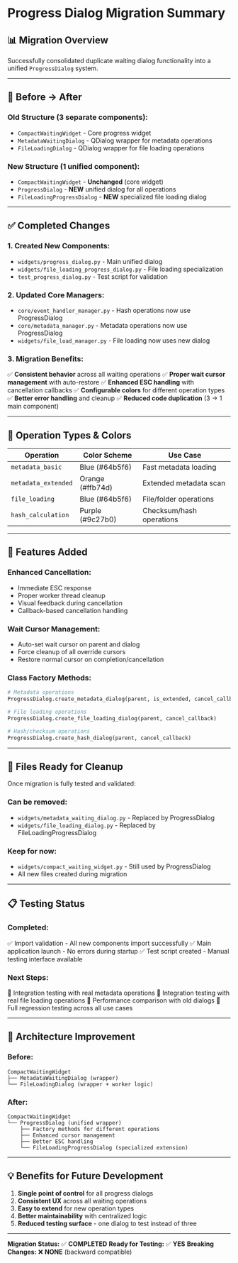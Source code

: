 # Progress Dialog Migration Summary

## 📊 **Migration Overview**

Successfully consolidated duplicate waiting dialog functionality into a unified `ProgressDialog` system.

---

## 🔄 **Before → After**

### **Old Structure (3 separate components):**
- `CompactWaitingWidget` - Core progress widget
- `MetadataWaitingDialog` - QDialog wrapper for metadata operations
- `FileLoadingDialog` - QDialog wrapper for file loading operations

### **New Structure (1 unified component):**
- `CompactWaitingWidget` - **Unchanged** (core widget)
- `ProgressDialog` - **NEW** unified dialog for all operations
- `FileLoadingProgressDialog` - **NEW** specialized file loading dialog

---

## ✅ **Completed Changes**

### **1. Created New Components:**
- `widgets/progress_dialog.py` - Main unified dialog
- `widgets/file_loading_progress_dialog.py` - File loading specialization
- `test_progress_dialog.py` - Test script for validation

### **2. Updated Core Managers:**
- `core/event_handler_manager.py` - Hash operations now use ProgressDialog
- `core/metadata_manager.py` - Metadata operations now use ProgressDialog
- `widgets/file_load_manager.py` - File loading now uses new dialog

### **3. Migration Benefits:**
✅ **Consistent behavior** across all waiting operations
✅ **Proper wait cursor management** with auto-restore
✅ **Enhanced ESC handling** with cancellation callbacks
✅ **Configurable colors** for different operation types
✅ **Better error handling** and cleanup
✅ **Reduced code duplication** (3 → 1 main component)

---

## 🎨 **Operation Types & Colors**

| Operation | Color Scheme | Use Case |
|-----------|--------------|----------|
| `metadata_basic` | Blue (#64b5f6) | Fast metadata loading |
| `metadata_extended` | Orange (#ffb74d) | Extended metadata scan |
| `file_loading` | Blue (#64b5f6) | File/folder operations |
| `hash_calculation` | Purple (#9c27b0) | Checksum/hash operations |

---

## 🚀 **Features Added**

### **Enhanced Cancellation:**
- Immediate ESC response
- Proper worker thread cleanup
- Visual feedback during cancellation
- Callback-based cancellation handling

### **Wait Cursor Management:**
- Auto-set wait cursor on parent and dialog
- Force cleanup of all override cursors
- Restore normal cursor on completion/cancellation

### **Class Factory Methods:**
```python
# Metadata operations
ProgressDialog.create_metadata_dialog(parent, is_extended, cancel_callback)

# File loading operations
ProgressDialog.create_file_loading_dialog(parent, cancel_callback)

# Hash/checksum operations
ProgressDialog.create_hash_dialog(parent, cancel_callback)
```

---

## 🧹 **Files Ready for Cleanup**

Once migration is fully tested and validated:

### **Can be removed:**
- `widgets/metadata_waiting_dialog.py` - Replaced by ProgressDialog
- `widgets/file_loading_dialog.py` - Replaced by FileLoadingProgressDialog

### **Keep for now:**
- `widgets/compact_waiting_widget.py` - Still used by ProgressDialog
- All new files created during migration

---

## 📋 **Testing Status**

### **Completed:**
✅ Import validation - All new components import successfully
✅ Main application launch - No errors during startup
✅ Test script created - Manual testing interface available

### **Next Steps:**
🔲 Integration testing with real metadata operations
🔲 Integration testing with real file loading operations
🔲 Performance comparison with old dialogs
🔲 Full regression testing across all use cases

---

## 🎯 **Architecture Improvement**

### **Before:**
```
CompactWaitingWidget
├── MetadataWaitingDialog (wrapper)
└── FileLoadingDialog (wrapper + worker logic)
```

### **After:**
```
CompactWaitingWidget
└── ProgressDialog (unified wrapper)
    ├── Factory methods for different operations
    ├── Enhanced cursor management
    ├── Better ESC handling
    └── FileLoadingProgressDialog (specialized extension)
```

---

## 💡 **Benefits for Future Development**

1. **Single point of control** for all progress dialogs
2. **Consistent UX** across all waiting operations
3. **Easy to extend** for new operation types
4. **Better maintainability** with centralized logic
5. **Reduced testing surface** - one dialog to test instead of three

---

**Migration Status:** ✅ **COMPLETED**
**Ready for Testing:** ✅ **YES**
**Breaking Changes:** ❌ **NONE** (backward compatible)

